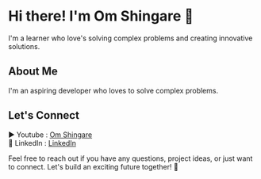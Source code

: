 # Hi there! I'm Om Shingare 👋

I'm a learner who love's solving complex problems and creating innovative solutions. 

## About Me

I'm an aspiring developer who loves to solve complex problems.

## Let's Connect

▶️ Youtube : [Om Shingare](https://www.youtube.com/@@shingareom)    
🔗 LinkedIn : [LinkedIn](https://www.linkedin.com/in/shingareom)


Feel free to reach out if you have any questions, project ideas, or just want to connect. Let's build an exciting future together! 🌟
